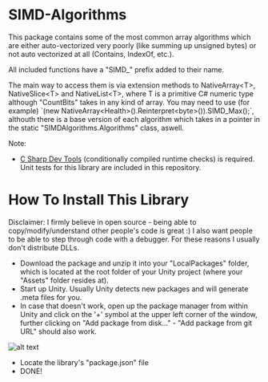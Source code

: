 # SIMD-Algorithms

This package contains some of the most common array algorithms which are either auto-vectorized very poorly (like summing up unsigned bytes) or not auto vectorized at all (Contains, IndexOf, etc.).

All included functions have a "SIMD_" prefix added to their name.

The main way to access them is via extension methods to NativeArray\<T>, NativeSlice\<T> and NativeList\<T>, where T is a primitive C# numeric type although "CountBits" takes in any kind of array. You may need to use (for example) `(new NativeArray\<Health>().Reinterpret\<byte>()).SIMD_Max();´, althouth there is a base version of each algorithm which takes in a pointer in the static "SIMDAlgorithms.Algorithms" class, aswell.

Note: 
- [C Sharp Dev Tools](https://github.com/MrUnbelievable92/C-Sharp-Dev-Tools) (conditionally compiled runtime checks) is required. Unit tests for this library are included in this repository.

# How To Install This Library

Disclaimer: I firmly believe in open source - being able to copy/modify/understand other people's code is great :)
I also want people to be able to step through code with a debugger.
For these reasons I usually don't distribute DLLs.

- Download the package and unzip it into your "LocalPackages" folder, which is located at the root folder of your Unity project (where your "Assets" folder resides at).
- Start up Unity. Usually Unity detects new packages and will generate .meta files for you.
- In case that doesn't work, open up the package manager from within Unity and click on the '+' symbol at the upper left corner of the window, further clicking on "Add package from disk..." - "Add package from git URL" should also work.

![alt text](https://i.imgur.com/QcqF96e.png)

- Locate the library's "package.json" file
- DONE! 

